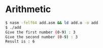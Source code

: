 # Arithmetic

```sh
$ nasm -felf64 add.asm && ld add.o -o add
$ ./add 
Give the first number (0-9) : 3
Give the second number (0-9) : 3
Result is : 6
```
